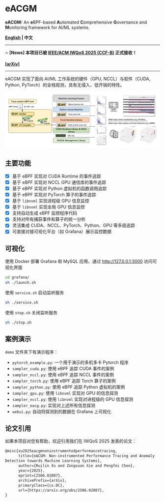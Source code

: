 # eACGM

**eACGM:** An **e**BPF-based **A**utomated **C**omprehensive **G**overnance and **M**onitoring framework for AI/ML systems.

**[English](README.md) | 中文**

---

:star: **[News] 本项目已被 [IEEE/ACM IWQoS 2025 (CCF-B)](https://iwqos2025.org/) 正式接收！**

**[[arXiv]](https://arxiv.org/abs/2506.02007)**

---

eACGM 实现了面向 AI/ML 工作系统的硬件（GPU, NCCL）与软件（CUDA, Python, PyTorch）的全栈观测，具有无侵入、低开销的特性。

![img](asset/arch.png)

## 主要功能

- [x] 基于 eBPF 实现对 CUDA Runtime 的事件追踪
- [x] 基于 eBPF 实现对 NCCL GPU 通信库的事件追踪
- [x] 基于 eBPF 实现对 Python 虚拟机的函数调用追踪
- [x] 基于 eBPF 实现对 PyTorch 算子的事件追踪
- [x] 基于 `libnvml` 实现进程级 GPU 信息监控
- [x] 基于 `libnvml` 实现全局 GPU 信息监控
- [x] 支持自动生成 eBPF 监控程序代码
- [x] 支持对所有捕获事件和算子的统一分析
- [x] 灵活集成 CUDA、NCCL、PyTorch、Python、GPU 等多层追踪
- [x] 可直接对接可视化平台（如 Grafana）展示监控数据

## 可视化

使用 Docker 部署 Grafana 和 MySQL 应用，通过 http://127.0.0.1:3000 访问可视化界面

```bash
cd grafana/
sh ./launch.sh
```

使用 `service.sh` 启动监听服务

```bash
sh ./service.sh
```

使用 `stop.sh` 关闭监听服务

```bash
sh ./stop.sh
```

## 案例演示

`demo` 文件夹下有演示程序：

- `pytorch_example.py`: 一个用于演示的多机多卡 Pytorch 程序
- `sampler_cuda.py`: 使用 eBPF 追踪 CUDA 事件的案例
- `sampler_nccl.py`: 使用 eBPF 追踪 NCCL 事件的案例
- `sampler_torch.py`: 使用 eBPF 追踪 Torch 算子的案例
- `sampler_python.py`: 使用 eBPF 追踪 Python 虚拟机的案例
- `sampler_gpu.py`: 使用 `libnvml` 实现对 GPU 的信息探测
- `sampler_nccl.py`: 使用 `libnvml` 实现对进程级的 GPU 信息探测
- `sampler_eacg.py`: 实现对上述所有信息探测
- `webui.py`: 自动将探测到的数据在 Grafana 上可视化

## 论文引用

如果本项目对您有帮助，欢迎引用我们在 IWQoS 2025 发表的论文：

```
@misc{xu2025eacgmnoninstrumentedperformancetracing,
      title={eACGM: Non-instrumented Performance Tracing and Anomaly Detection towards Machine Learning Systems}, 
      author={Ruilin Xu and Zongxuan Xie and Pengfei Chen},
      year={2025},
      eprint={2506.02007},
      archivePrefix={arXiv},
      primaryClass={cs.DC},
      url={https://arxiv.org/abs/2506.02007}, 
}
```

